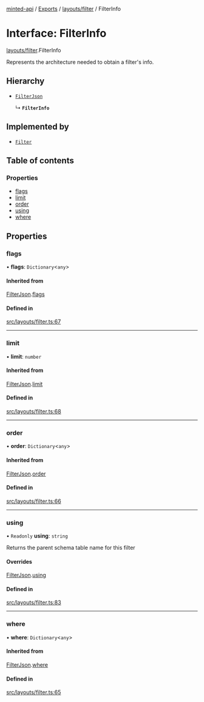 [minted-api](../README.md) / [Exports](../modules.md) / [layouts/filter](../modules/layouts_filter.md) / FilterInfo

# Interface: FilterInfo

[layouts/filter](../modules/layouts_filter.md).FilterInfo

Represents the architecture needed to obtain a filter's info.

## Hierarchy

- [`FilterJson`](layouts_filter.FilterJson.md)

  ↳ **`FilterInfo`**

## Implemented by

- [`Filter`](../classes/classes_filter.Filter.md)

## Table of contents

### Properties

- [flags](layouts_filter.FilterInfo.md#flags)
- [limit](layouts_filter.FilterInfo.md#limit)
- [order](layouts_filter.FilterInfo.md#order)
- [using](layouts_filter.FilterInfo.md#using)
- [where](layouts_filter.FilterInfo.md#where)

## Properties

### flags

• **flags**: `Dictionary`<`any`\>

#### Inherited from

[FilterJson](layouts_filter.FilterJson.md).[flags](layouts_filter.FilterJson.md#flags)

#### Defined in

[src/layouts/filter.ts:67](https://github.com/ianzepp/minted-api-ts/blob/d1e72a6/src/layouts/filter.ts#L67)

___

### limit

• **limit**: `number`

#### Inherited from

[FilterJson](layouts_filter.FilterJson.md).[limit](layouts_filter.FilterJson.md#limit)

#### Defined in

[src/layouts/filter.ts:68](https://github.com/ianzepp/minted-api-ts/blob/d1e72a6/src/layouts/filter.ts#L68)

___

### order

• **order**: `Dictionary`<`any`\>

#### Inherited from

[FilterJson](layouts_filter.FilterJson.md).[order](layouts_filter.FilterJson.md#order)

#### Defined in

[src/layouts/filter.ts:66](https://github.com/ianzepp/minted-api-ts/blob/d1e72a6/src/layouts/filter.ts#L66)

___

### using

• `Readonly` **using**: `string`

Returns the parent schema table name for this filter

#### Overrides

[FilterJson](layouts_filter.FilterJson.md).[using](layouts_filter.FilterJson.md#using)

#### Defined in

[src/layouts/filter.ts:83](https://github.com/ianzepp/minted-api-ts/blob/d1e72a6/src/layouts/filter.ts#L83)

___

### where

• **where**: `Dictionary`<`any`\>

#### Inherited from

[FilterJson](layouts_filter.FilterJson.md).[where](layouts_filter.FilterJson.md#where)

#### Defined in

[src/layouts/filter.ts:65](https://github.com/ianzepp/minted-api-ts/blob/d1e72a6/src/layouts/filter.ts#L65)
